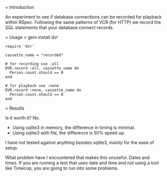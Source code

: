 = Introduction

An experiment to see if database connections can be recorded for playback within RSpec. Following the same patterns of VCR (for HTTP) we record the SQL statements that your database connect records.

= Usage
    > gem install dvr

    require 'dvr'

    cassette_name = "recorded"

    # for recording use :all
    DVR.record :all, cassette_name do
      Person.count.should == 0
    end

    # for playback use :none
    DVR.record :none, cassette_name do
      Person.count.should == 0
    end

= Results

Is it worth it? No.

* Using sqlite3 in memory, the difference in timing is minimal.
* Using sqlite3 with file, the difference is 50% speed up.

I have not tested against anything besides sqlite3, mainly for the ease of setup.

What problem have I encountered that makes this unuseful. Dates and times. If you are running a test that uses date and time and not using a tool like Timecop, you are going to run into some problems.
